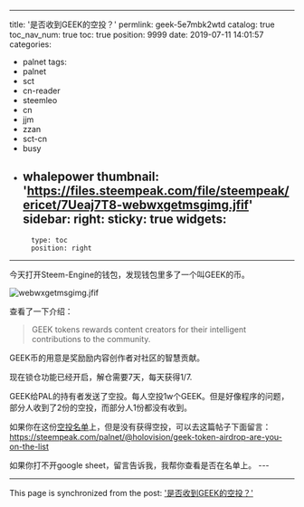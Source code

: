 
---
title: '是否收到GEEK的空投？'
permlink: geek-5e7mbk2wtd
catalog: true
toc_nav_num: true
toc: true
position: 9999
date: 2019-07-11 14:01:57
categories:
- palnet
tags:
- palnet
- sct
- cn-reader
- steemleo
- cn
- jjm
- zzan
- sct-cn
- busy
- whalepower
thumbnail: 'https://files.steempeak.com/file/steempeak/ericet/7Ueaj7T8-webwxgetmsgimg.jfif'
sidebar:
    right:
        sticky: true
widgets:
    -
        type: toc
        position: right
---


今天打开Steem-Engine的钱包，发现钱包里多了一个叫GEEK的币。

<img src="https://files.steempeak.com/file/steempeak/ericet/7Ueaj7T8-webwxgetmsgimg.jfif" alt="webwxgetmsgimg.jfif" /><br/>

查看了一下介绍：

<blockquote>
  GEEK tokens rewards content creators for their intelligent contributions to the community.

</blockquote>

GEEK币的用意是奖励励内容创作者对社区的智慧贡献。

现在锁仓功能已经开启，解仓需要7天，每天获得1/7.

GEEK给PAL的持有者发送了空投。每人空投1w个GEEK。但是好像程序的问题，部分人收到了2份的空投，而部分人1份都没有收到。

如果你在这份<a href="https://docs.google.com/spreadsheets/d/e/2PACX-1vSIdk4QgZQ352QJBba7v6UNH6zK0IeB_fKDV3K6MstLc3yMQmprboKzqhWkzFp-FqaytgMbsG0JK4G1/pub?output=csv">空投名单</a>上，但是没有获得空投，可以去这篇帖子下面留言：https://steempeak.com/palnet/@holovision/geek-token-airdrop-are-you-on-the-list

如果你打不开google sheet，留言告诉我，我帮你查看是否在名单上。 ---

- - -

This page is synchronized from the post: ['是否收到GEEK的空投？'](https://steemit.com/@ericet/geek-5e7mbk2wtd)
